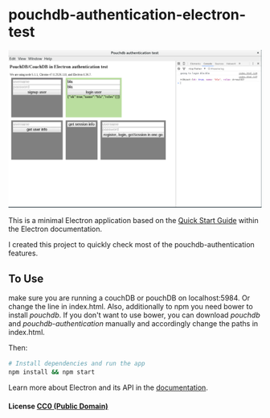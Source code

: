 # pouchdb-authentication-electron-test

![A screenshot showing the electron app in use](screenshot.png)

This is a minimal Electron application based on the [Quick Start Guide](http://electron.atom.io/docs/latest/tutorial/quick-start) within the Electron documentation.

I created this project to quickly check most of the pouchdb-authentication features.

## To Use
make sure you are running a couchDB or pouchDB on localhost:5984. Or change the line in index.html.
Also, additionally to npm you need bower to install *pouchdb*. If you don't want to use bower, you can download
*pouchdb* and *pouchdb-authentication* manually and accordingly change the paths in index.html.

Then:
```bash
# Install dependencies and run the app
npm install && npm start
```

Learn more about Electron and its API in the [documentation](http://electron.atom.io/docs/latest).

#### License [CC0 (Public Domain)](LICENSE.md)
